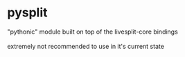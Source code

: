 # pysplit
"pythonic" module built on top of the livesplit-core bindings
<br><br>
extremely not recommended to use in it's current state
